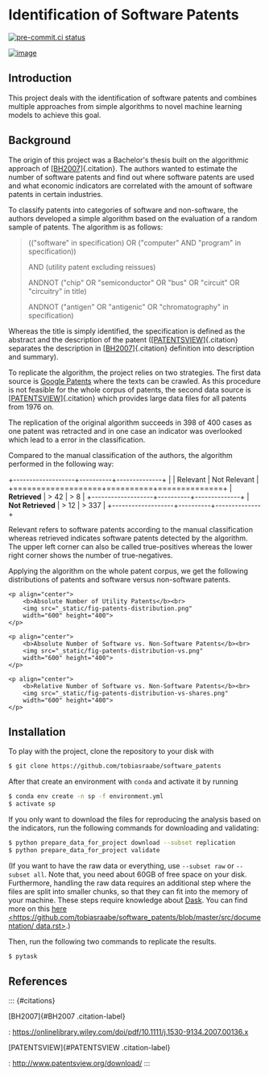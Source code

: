 # Identification of Software Patents

[![pre-commit.ci status](https://results.pre-commit.ci/badge/github/tobiasraabe/software_patents/main.svg)](https://results.pre-commit.ci/latest/github/tobiasraabe/software_patents/main)

[![image](https://img.shields.io/badge/code%20style-black-000000.svg)](https://github.com/psf/black)

## Introduction

This project deals with the identification of software patents and combines multiple
approaches from simple algorithms to novel machine learning models to achieve this goal.

## Background

The origin of this project was a Bachelor's thesis built on the algorithmic approach of
[\[BH2007\]](#BH2007){.citation}. The authors wanted to estimate the number of software
patents and find out where software patents are used and what economic indicators are
correlated with the amount of software patents in certain industries.

To classify patents into categories of software and non-software, the authors developed
a simple algorithm based on the evaluation of a random sample of patents. The algorithm
is as follows:

> (("software" in specification) OR ("computer" AND "program" in specification))
>
> AND (utility patent excluding reissues)
>
> ANDNOT ("chip" OR "semiconductor" OR "bus" OR "circuit" OR "circuitry" in title)
>
> ANDNOT ("antigen" OR "antigenic" OR "chromatography" in specification)

Whereas the title is simply identified, the specification is defined as the abstract and
the description of the patent ([\[PATENTSVIEW\]](#PATENTSVIEW){.citation} separates the
description in [\[BH2007\]](#BH2007){.citation} definition into description and
summary).

To replicate the algorithm, the project relies on two strategies. The first data source
is [Google Patents](https://patents.google.com/) where the texts can be crawled. As this
procedure is not feasible for the whole corpus of patents, the second data source is
[\[PATENTSVIEW\]](#PATENTSVIEW){.citation} which provides large data files for all
patents from 1976 on.

The replication of the original algorithm succeeds in 398 of 400 cases as one patent was
retracted and in one case an indicator was overlooked which lead to a error in the
classification.

Compared to the manual classification of the authors, the algorithm performed in the
following way:

+-------------------+----------+--------------+ | | Relevant | Not Relevant |
+===================+==========+==============+ | **Retrieved** | > 42 | > 8 |
+-------------------+----------+--------------+ | **Not Retrieved** | > 12 | > 337 |
+-------------------+----------+--------------+

Relevant refers to software patents according to the manual classification whereas
retrieved indicates software patents detected by the algorithm. The upper left corner
can also be called true-positives whereas the lower right corner shows the number of
true-negatives.

Applying the algorithm on the whole patent corpus, we get the following distributions of
patents and software versus non-software patents.

```{=html}
<p align="center">
    <b>Absolute Number of Utility Patents</b><br>
    <img src="_static/fig-patents-distribution.png"
    width="600" height="400">
</p>
```

```{=html}
<p align="center">
    <b>Absolute Number of Software vs. Non-Software Patents</b><br>
    <img src="_static/fig-patents-distribution-vs.png"
    width="600" height="400">
</p>
```

```{=html}
<p align="center">
    <b>Relative Number of Software vs. Non-Software Patents</b><br>
    <img src="_static/fig-patents-distribution-vs-shares.png"
    width="600" height="400">
</p>
```

## Installation

To play with the project, clone the repository to your disk with

```bash
$ git clone https://github.com/tobiasraabe/software_patents
```

After that create an environment with `conda` and activate it by running

```bash
$ conda env create -n sp -f environment.yml
$ activate sp
```

If you only want to download the files for reproducing the analysis based on the
indicators, run the following commands for downloading and validating:

```bash
$ python prepare_data_for_project download --subset replication
$ python prepare_data_for_project validate
```

(If you want to have the raw data or everything, use `--subset raw` or `--subset all`.
Note that, you need about 60GB of free space on your disk. Furthermore, handling the raw
data requires an additional step where the files are split into smaller chunks, so that
they can fit into the memory of your machine. These steps require knowledge about
[Dask](https://dask.pydata.org/en/latest/). You can find more on this
[here \<https://github.com/tobiasraabe/software_patents/blob/master/src/documentation/ data.rst>](<>).)

Then, run the following two commands to replicate the results.

```bash
$ pytask
```

## References

::: {#citations}

\[BH2007\]{#BH2007 .citation-label}

: <https://onlinelibrary.wiley.com/doi/pdf/10.1111/j.1530-9134.2007.00136.x>

\[PATENTSVIEW\]{#PATENTSVIEW .citation-label}

: <http://www.patentsview.org/download/> :::
